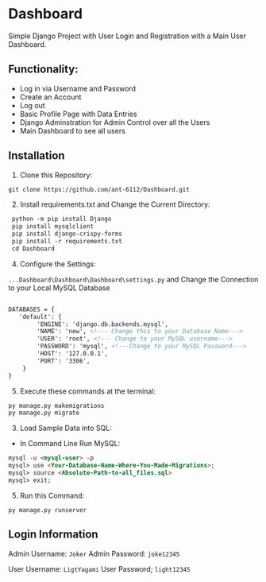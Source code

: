 # Dashboard 
Simple Django Project with User Login and Registration with a Main User Dashboard.

## Functionality:
* Log in via Username and Password
* Create an Account
* Log out
* Basic Profile Page with Data Entries
* Django Adminstration for Admin Control over all the Users
* Main Dashboard to see all users

## Installation 

1. Clone this Repository:

```html
git clone https://github.com/ant-6112/Dashboard.git
```

2. Install requirements.txt and Change the Current Directory: 

```html
 python -m pip install Django
 pip install mysqlclient
 pip install django-crispy-forms
 pip install -r requirements.txt
 cd Dashboard
```

4. Configure the Settings:<br>

`...Dashboard\Dashboard\Dashboard\settings.py` and Change the Connection to your Local MySQL Database 
```html

DATABASES = {
   'default': {
        'ENGINE': 'django.db.backends.mysql',
        'NAME': 'new', <!--- Change this to your Database Name--->
        'USER': 'root', <!--- Change to your MySQL username--->
        'PASSWORD': 'mysql', <!---Change to your MySQL Password--->
        'HOST': '127.0.0.1',
        'PORT': '3306',
    }
}
```

5. Execute these commands at the terminal:

```html
py manage.py makemigrations
py manage.py migrate
```

3. Load Sample Data into SQL:<br>
* In Command Line Run MySQL:
```html
mysql -u <mysql-user> -p
mysql> use <Your-Database-Name-Where-You-Made-Migrations>;
mysql> source <Absolute-Path-to-all_files.sql>
mysql> exit;
```

5. Run this Command:

```
py manage.py runserver
```

## Login Information

Admin Username: `Joker`
Admin Password: `joke12345`

User Username: `LigtYagami`
User Password; `light12345`


